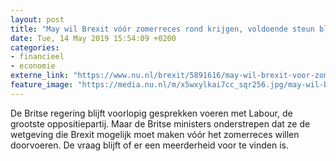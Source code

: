 ```yaml
---
layout: post
title: "May wil Brexit vóór zomerreces rond krijgen, voldoende steun blijft onzeker"
date: Tue, 14 May 2019 15:54:09 +0200
categories: 
- financieel 
- economie 
externe_link: "https://www.nu.nl/brexit/5891616/may-wil-brexit-voor-zomerreces-rond-krijgen-voldoende-steun-blijft-onzeker.html"
feature_image: "https://media.nu.nl/m/x5wxylkai7cc_sqr256.jpg/may-wil-brexit-voor-zomerreces-rond-krijgen-voldoende-steun-blijft-onzeker.jpg"
---
```


De Britse regering blijft voorlopig gesprekken voeren met Labour, de grootste oppositiepartij. Maar de Britse ministers onderstrepen dat ze de wetgeving die Brexit mogelijk moet maken vóór het zomerreces willen doorvoeren. De vraag blijft of er een meerderheid voor te vinden is.
